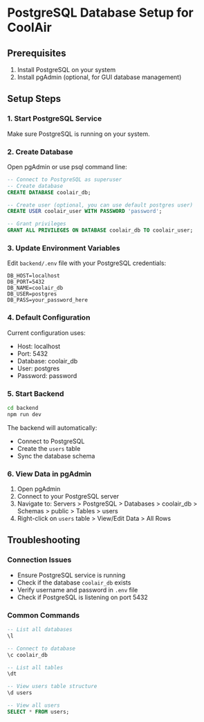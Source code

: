 # PostgreSQL Database Setup for CoolAir

## Prerequisites
1. Install PostgreSQL on your system
2. Install pgAdmin (optional, for GUI database management)

## Setup Steps

### 1. Start PostgreSQL Service
Make sure PostgreSQL is running on your system.

### 2. Create Database
Open pgAdmin or use psql command line:

```sql
-- Connect to PostgreSQL as superuser
-- Create database
CREATE DATABASE coolair_db;

-- Create user (optional, you can use default postgres user)
CREATE USER coolair_user WITH PASSWORD 'password';

-- Grant privileges
GRANT ALL PRIVILEGES ON DATABASE coolair_db TO coolair_user;
```

### 3. Update Environment Variables
Edit `backend/.env` file with your PostgreSQL credentials:

```env
DB_HOST=localhost
DB_PORT=5432
DB_NAME=coolair_db
DB_USER=postgres
DB_PASS=your_password_here
```

### 4. Default Configuration
Current configuration uses:
- Host: localhost
- Port: 5432
- Database: coolair_db
- User: postgres
- Password: password

### 5. Start Backend
```bash
cd backend
npm run dev
```

The backend will automatically:
- Connect to PostgreSQL
- Create the `users` table
- Sync the database schema

### 6. View Data in pgAdmin
1. Open pgAdmin
2. Connect to your PostgreSQL server
3. Navigate to: Servers > PostgreSQL > Databases > coolair_db > Schemas > public > Tables > users
4. Right-click on `users` table > View/Edit Data > All Rows

## Troubleshooting

### Connection Issues
- Ensure PostgreSQL service is running
- Check if the database `coolair_db` exists
- Verify username and password in `.env` file
- Check if PostgreSQL is listening on port 5432

### Common Commands
```sql
-- List all databases
\l

-- Connect to database
\c coolair_db

-- List all tables
\dt

-- View users table structure
\d users

-- View all users
SELECT * FROM users;
```